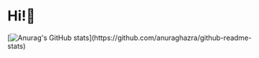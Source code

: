 # Hi!👋

[![Anurag's GitHub stats](https://github-readme-stats.vercel.app/api?username=penne-0505&show_icons=true&count_private=true&title_color=F2BF5E&bg_color=272727&icon_color=5E9FF2&text_color=FDFDFD&include_all_commits=true&hide=contribs,issues,)](https://github.com/anuraghazra/github-readme-stats)
